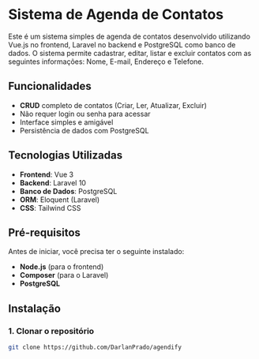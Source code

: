 # Sistema de Agenda de Contatos

Este é um sistema simples de agenda de contatos desenvolvido utilizando Vue.js no frontend, Laravel no backend e PostgreSQL como banco de dados. O sistema permite cadastrar, editar, listar e excluir contatos com as seguintes informações: Nome, E-mail, Endereço e Telefone.

## Funcionalidades

- **CRUD** completo de contatos (Criar, Ler, Atualizar, Excluir)
- Não requer login ou senha para acessar
- Interface simples e amigável
- Persistência de dados com PostgreSQL

## Tecnologias Utilizadas

- **Frontend**: Vue 3
- **Backend**: Laravel 10
- **Banco de Dados**: PostgreSQL
- **ORM**: Eloquent (Laravel)
- **CSS**: Tailwind CSS

## Pré-requisitos

Antes de iniciar, você precisa ter o seguinte instalado:

- **Node.js** (para o frontend)
- **Composer** (para o Laravel)
- **PostgreSQL**

## Instalação

### 1. Clonar o repositório

```bash
git clone https://github.com/DarlanPrado/agendify
